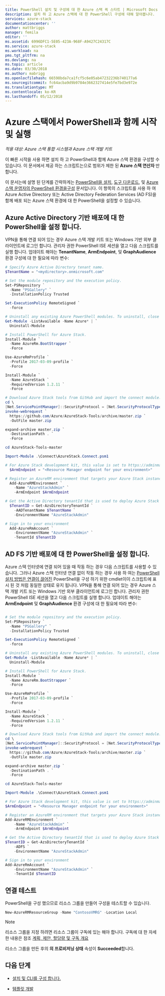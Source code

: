 ```yaml
---
title: PowerShell 설치 및 구성에 대 한 Azure 스택 퀵 스타트 | Microsoft Docs
description: 설치 하 고 Azure 스택에 대 한 PowerShell 구성에 대해 알아봅니다.
services: azure-stack
documentationcenter: ''
author: mattbriggs
manager: femila
editor: ''
ms.assetid: 6996DFC1-5E05-423A-968F-A9427C24317C
ms.service: azure-stack
ms.workload: na
pms.tgt_pltfrm: na
ms.devlang: na
ms.topic: article
ms.date: 03/30/2018
ms.author: mabrigg
ms.openlocfilehash: 66598bda7ca1fcf5c6e05ab47232236b740177a6
ms.sourcegitcommit: fc64acba9d9b9784e3662327414e5fe7bd3e972e
ms.translationtype: MT
ms.contentlocale: ko-KR
ms.lasthandoff: 05/12/2018
---
```

# <a name="get-up-and-running-with-powershell-in-azure-stack"></a>Azure 스택에서 PowerShell과 함께 시작 및 실행

*적용 대상: Azure 스택 통합 시스템과 Azure 스택 개발 키트*

이 빠른 시작을 사용 하면 설치 하 고 PowerShell과 함께 Azure 스택 환경을 구성할 수 있습니다. 이 문서에서 제공 하는 스크립트는으로 범위가 제한 된 **Azure 스택 연산자** 만 합니다.

이 문서는에 설명 된 단계를 간략하게는 [PowerShell을 설치]( azure-stack-powershell-install.md), [도구 다운로드]( azure-stack-powershell-download.md), 및 [Azure 스택 운영자의 PowerShell 환경을구성]( azure-stack-powershell-configure-admin.md) 문서입니다. 이 항목의 스크립트를 사용 하 여 Azure Active Directory 또는 Active Directory Federation Services (AD FS)을 함께 배포 되는 Azure 스택 환경에 대 한 PowerShell을 설정할 수 있습니다.  


## <a name="set-up-powershell-for-azure-active-directory-based-deployments"></a>Azure Active Directory 기반 배포에 대 한 PowerShell을 설정 합니다.

VPN을 통해 연결 되어 있는 경우 Azure 스택 개발 키트 또는 Windows 기반 외부 클라이언트에 로그인 합니다. 관리자 권한 PowerShell ISE 세션을 열고 다음 스크립트를 실행 합니다. 업데이트 해야는 **TenantName**, **ArmEndpoint**, 및 **GraphAudience** 환경 구성에 대 한 필요에 따라 변수:

```powershell
# Specify Azure Active Directory tenant name.
$TenantName = "<mydirectory>.onmicrosoft.com"

# Set the module repository and the execution policy.
Set-PSRepository `
  -Name "PSGallery" `
  -InstallationPolicy Trusted

Set-ExecutionPolicy RemoteSigned `
  -force

# Uninstall any existing Azure PowerShell modules. To uninstall, close all the active PowerShell sessions, and then run the following command:
Get-Module -ListAvailable -Name Azure* | `
  Uninstall-Module

# Install PowerShell for Azure Stack.
Install-Module `
  -Name AzureRm.BootStrapper `
  -Force

Use-AzureRmProfile `
  -Profile 2017-03-09-profile `
  -Force

Install-Module `
  -Name AzureStack `
  -RequiredVersion 1.2.11 `
  -Force 

# Download Azure Stack tools from GitHub and import the connect module.
cd \
[Net.ServicePointManager]::SecurityProtocol = [Net.SecurityProtocolType]::Tls12 
invoke-webrequest `
  https://github.com/Azure/AzureStack-Tools/archive/master.zip `
  -OutFile master.zip

expand-archive master.zip `
  -DestinationPath . `
  -Force

cd AzureStack-Tools-master

Import-Module .\Connect\AzureStack.Connect.psm1

# For Azure Stack development kit, this value is set to https://adminmanagement.local.azurestack.external. To get this value for Azure Stack integrated systems, contact your service provider.
  $ArmEndpoint = "<Resource Manager endpoint for your environment>"

# Register an AzureRM environment that targets your Azure Stack instance
  Add-AzureRMEnvironment `
    -Name "AzureStackAdmin" `
    -ArmEndpoint $ArmEndpoint

# Get the Active Directory tenantId that is used to deploy Azure Stack
  $TenantID = Get-AzsDirectoryTenantId `
    -AADTenantName $TenantName `
    -EnvironmentName "AzureStackAdmin"

# Sign in to your environment
  Add-AzureRmAccount `
    -EnvironmentName "AzureStackAdmin" `
    -TenantId $TenantID 
```

## <a name="set-up-powershell-for-ad-fs-based-deployments"></a>AD FS 기반 배포에 대 한 PowerShell을 설정 합니다.

Azure 스택 인터넷에 연결 되어 있을 때 작동 하는 경우 다음 스크립트를 사용할 수 있습니다. 그러나 Azure 스택 인터넷 연결 없이 작동 하는 경우 사용 하 여는 [PowerShell 설치 방법은 연결이 끊어진](azure-stack-powershell-install.md#install-powershell-in-a-disconnected-or-a-partially-connected-scenario-with-limited-internet-connectivity) PowerShell을 구성 하기 위한 cmdlet이이 스크립트에 표시 된 것 처럼 동일한 상태로 유지 됩니다. VPN을 통해 연결 되어 있는 경우 Azure 스택 개발 키트 또는 Windows 기반 외부 클라이언트에 로그인 합니다. 관리자 권한 PowerShell ISE 세션을 열고 다음 스크립트를 실행 합니다. 업데이트 해야는 **ArmEndpoint** 및 **GraphAudience** 환경 구성에 대 한 필요에 따라 변수:

```powershell

# Set the module repository and the execution policy.
Set-PSRepository `
  -Name "PSGallery" `
  -InstallationPolicy Trusted

Set-ExecutionPolicy RemoteSigned `
  -force

# Uninstall any existing Azure PowerShell modules. To uninstall, close all the active PowerShell sessions and run the following command:
Get-Module -ListAvailable -Name Azure* | `
  Uninstall-Module

# Install PowerShell for Azure Stack.
Install-Module `
  -Name AzureRm.BootStrapper `
  -Force

Use-AzureRmProfile `
  -Profile 2017-03-09-profile `
  -Force

Install-Module `
  -Name AzureStack `
  -RequiredVersion 1.2.11 `
  -Force 

# Download Azure Stack tools from GitHub and import the connect module.
cd \
[Net.ServicePointManager]::SecurityProtocol = [Net.SecurityProtocolType]::Tls12
invoke-webrequest `
  https://github.com/Azure/AzureStack-Tools/archive/master.zip `
  -OutFile master.zip

expand-archive master.zip `
  -DestinationPath . `
  -Force

cd AzureStack-Tools-master

Import-Module .\Connect\AzureStack.Connect.psm1

# For Azure Stack development kit, this value is set to https://adminmanagement.local.azurestack.external. To get this value for Azure Stack integrated systems, contact your service provider.
$ArmEndpoint = "<Resource Manager endpoint for your environment>"

# Register an AzureRM environment that targets your Azure Stack instance
Add-AzureRMEnvironment `
    -Name "AzureStackAdmin" `
    -ArmEndpoint $ArmEndpoint

# Get the Active Directory tenantId that is used to deploy Azure Stack     
$TenantID = Get-AzsDirectoryTenantId `
    -ADFS `
    -EnvironmentName "AzureStackAdmin"

# Sign in to your environment
Add-AzureRmAccount `
    -EnvironmentName "AzureStackAdmin" `
    -TenantId $TenantID
```

## <a name="test-the-connectivity"></a>연결 테스트

PowerShell을 구성 했으므로 리소스 그룹을 만들어 구성을 테스트할 수 있습니다.

```powershell
New-AzureRMResourceGroup -Name "ContosoVMRG" -Location Local
```

> [!note]  
> 리소스 그룹을 지정 하려면 리소스 그룹이 구독에 있는 해야 합니다. 구독에 대 한 자세한 내용은 참조 [계획, 제안, 할당량 및 구독 개요](azure-stack-plan-offer-quota-overview.md)

리소스 그룹을 만든 후의 **의 프로비저닝 상태** 속성이 **Succeeded**합니다.

## <a name="next-steps"></a>다음 단계

* [설치 및 CLI를 구성 합니다.](azure-stack-connect-cli.md)

* [템플릿 개발](user/azure-stack-develop-templates.md)
